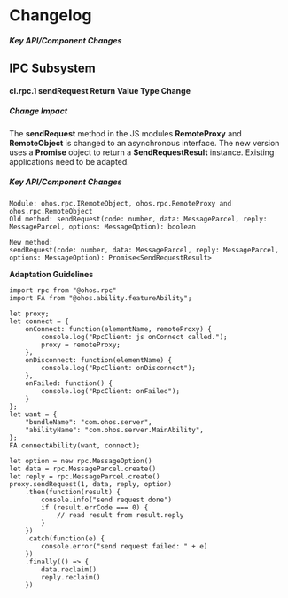 # Changelog
##### Key API/Component Changes
## IPC Subsystem
#### cl.rpc.1 sendRequest Return Value Type Change

##### Change Impact

The **sendRequest** method in the JS modules **RemoteProxy** and **RemoteObject** is changed to an asynchronous interface. The new version uses a **Promise** object to return a **SendRequestResult** instance. Existing applications need to be adapted.

##### Key API/Component Changes

```
Module: ohos.rpc.IRemoteObject, ohos.rpc.RemoteProxy and ohos.rpc.RemoteObject
Old method: sendRequest(code: number, data: MessageParcel, reply: MessageParcel, options: MessageOption): boolean

New method:
sendRequest(code: number, data: MessageParcel, reply: MessageParcel, options: MessageOption): Promise<SendRequestResult>
```

**Adaptation Guidelines**

```
import rpc from "@ohos.rpc"
import FA from "@ohos.ability.featureAbility";

let proxy;
let connect = {
    onConnect: function(elementName, remoteProxy) {
        console.log("RpcClient: js onConnect called.");
        proxy = remoteProxy;
    },
    onDisconnect: function(elementName) {
        console.log("RpcClient: onDisconnect");
    },
    onFailed: function() {
        console.log("RpcClient: onFailed");
    }
};
let want = {
    "bundleName": "com.ohos.server",
    "abilityName": "com.ohos.server.MainAbility",
};
FA.connectAbility(want, connect);

let option = new rpc.MessageOption()
let data = rpc.MessageParcel.create()
let reply = rpc.MessageParcel.create()
proxy.sendRequest(1, data, reply, option)
	.then(function(result) {  
		console.info("send request done")
		if (result.errCode === 0) {
			// read result from result.reply
		}
	})
	.catch(function(e) {
		console.error("send request failed: " + e)
	})
	.finally(() => {
		data.reclaim()
		reply.reclaim()
	})
```

